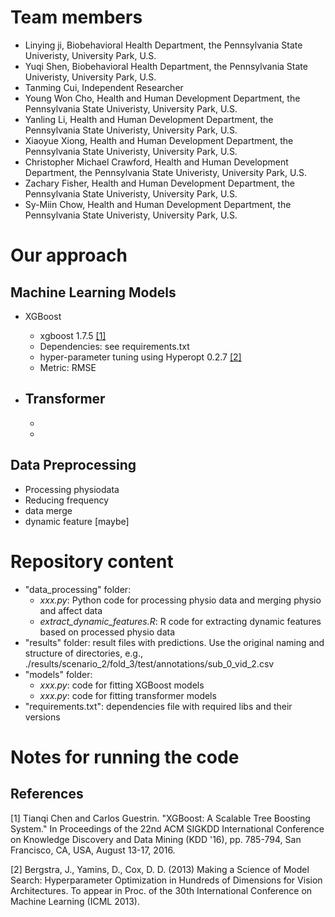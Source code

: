 # Team members
* Linying ji, Biobehavioral Health Department, the Pennsylvania State Univeristy, University Park, U.S.
* Yuqi Shen, Biobehavioral Health Department, the Pennsylvania State Univeristy, University Park, U.S.
* Tanming Cui, Independent Researcher
* Young Won Cho, Health and Human Development Department, the Pennsylvania State Univeristy, University Park, U.S.
* Yanling Li, Health and Human Development Department, the Pennsylvania State Univeristy, University Park, U.S.
* Xiaoyue Xiong, Health and Human Development Department, the Pennsylvania State Univeristy, University Park, U.S.
* Christopher Michael Crawford, Health and Human Development Department, the Pennsylvania State Univeristy, University Park, U.S.
* Zachary Fisher, Health and Human Development Department, the Pennsylvania State Univeristy, University Park, U.S.
* Sy-Miin Chow, Health and Human Development Department, the Pennsylvania State Univeristy, University Park, U.S.
# Our approach
## Machine Learning Models
* XGBoost
  - xgboost 1.7.5 [[1]](#1)
  - Dependencies: see requirements.txt
  - hyper-parameter tuning using Hyperopt 0.2.7 [[2]](#2)
  - Metric: RMSE

* Transformer
  -
  -
  -
  
## Data Preprocessing
* Processing physiodata
* Reducing frequency
* data merge
* dynamic feature [maybe]

# Repository content
* "data_processing" folder:
  - *xxx.py*: Python code for processing physio data and merging physio and affect data
  - *extract_dynamic_features.R*: R code for extracting dynamic features based on processed physio data
* "results" folder: result files with predictions. Use the original naming and structure of directories, e.g., ./results/scenario_2/fold_3/test/annotations/sub_0_vid_2.csv
* "models" folder:
  - *xxx.py*: code for fitting XGBoost models
  - *xxx.py*: code for fitting transformer models
* "requirements.txt": dependencies file with required libs and their versions


# Notes for running the code


## References
<a id="1">[1]</a> 
Tianqi Chen and Carlos Guestrin. "XGBoost: A Scalable Tree Boosting System." In Proceedings of the 22nd ACM SIGKDD International Conference on Knowledge Discovery and Data Mining (KDD '16), pp. 785-794, San Francisco, CA, USA, August 13-17, 2016.

<a id="2">[2]</a> 
Bergstra, J., Yamins, D., Cox, D. D. (2013) Making a Science of Model Search: Hyperparameter Optimization in Hundreds of Dimensions for Vision Architectures. To appear in Proc. of the 30th International Conference on Machine Learning (ICML 2013).
